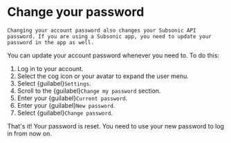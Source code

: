 # Change your password

```{warning}
Changing your account password also changes your Subsonic API password. If you are using a Subsonic app, you need to update your password in the app as well.
```

You can update your account password whenever you need to. To do this:

1. Log in to your account.
2. Select the cog icon or your avatar to expand the user menu.
3. Select {guilabel}`Settings`.
4. Scroll to the {guilabel}`Change my password` section.
5. Enter your {guilabel}`Current password`.
6. Enter your {guilabel}`New password`.
7. Select {guilabel}`Change password`.

That's it! Your password is reset. You need to use your new password to log in from now on.
